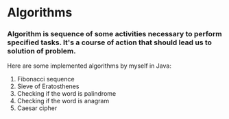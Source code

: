 # Algorithms 
### Algorithm is sequence of some activities necessary to perform specified tasks. It's a course of action that should lead us to solution of problem.
Here are some implemented algorithms by myself in Java: 
1. Fibonacci sequence 
2. Sieve of Eratosthenes 
3. Checking if the word is palindrome 
4. Checking if the word is anagram 
5. Caesar cipher 

[//]: # (# Algorithm Descriptions)

[//]: # ()
[//]: # (## Fibonacci Sequence )

[//]: # ()
[//]: # (The Fibonacci sequence is a series of numbers where each number is the sum of the two preceding ones, usually starting with 0 and 1. Mathematically, it can be expressed as:)

[//]: # (`F&#40;n&#41; = F&#40;n-1&#41; + F&#40;n-2&#41;`)

[//]: # (with initial conditions `F&#40;0&#41; = 0` and `F&#40;1&#41; = 1`. The problem can be solve [iteratively]&#40;https://github.com/1G4S/Algorithms/blob/3a090b95378aeeef547994ae763c26f8ea7a47db/src/main/java/com/app/algorithms/numberAlgorithms/NumberAlgorithms.java#L4&#41; and [recursively]&#40;https://github.com/1G4S/Algorithms/blob/3a090b95378aeeef547994ae763c26f8ea7a47db/src/main/java/com/app/algorithms/numberAlgorithms/NumberAlgorithms.java#L19&#41;.)

[//]: # ()
[//]: # (## [Sieve of Eratosthenes]&#40;https://github.com/1G4S/Algorithms/blob/b22e4631d5a886d2ad1abd91ee10be8682e25c76/src/main/java/com/app/algorithms/numberAlgorithms/NumberAlgorithms.java#L31&#41; )

[//]: # ()
[//]: # (The Sieve of Eratosthenes is an efficient algorithm for finding all prime numbers up to a specified integer. It works by iteratively marking the multiples of each prime number starting from 2, excluding the prime number itself. The unmarked numbers that remain are primes.)

[//]: # ()
[//]: # (## [Checking if the Word is a Palindrome ]&#40;https://github.com/1G4S/Algorithms/blob/3a090b95378aeeef547994ae763c26f8ea7a47db/src/main/java/com/app/algorithms/stringAlgorithms/StringAlgorithms.java#L17&#41;)

[//]: # ()
[//]: # (A palindrome is a word, phrase, number, or other sequences of characters that reads the same forward and backward &#40;ignoring spaces, punctuation, and capitalization&#41;. The check involves comparing characters from the beginning and the end of the string, moving towards the center.)

[//]: # ()
[//]: # (## [Checking if the Word is an Anagram ]&#40;https://github.com/1G4S/Algorithms/blob/9f2791656e76176dce66da56f4991221304fa4c8/src/main/java/com/app/algorithms/stringAlgorithms/StringAlgorithms.java#L6&#41;)

[//]: # ()
[//]: # (An anagram is a word or phrase formed by rearranging the letters of a different word or phrase, typically using all the original letters exactly once. The algorithm checks if two strings are anagrams by comparing sorted characters of both strings or by counting the occurrences of each character in both strings and then comparing these counts.)

[//]: # ()
[//]: # (## Caesar Cipher )

[//]: # ()
[//]: # (The Caesar cipher is a type of substitution cipher in which each letter in the plaintext is shifted a certain number of places down or up the alphabet. For example, with a shift of 1, 'A' would be replaced by 'B', 'B' would become 'C', etc. )

[//]: # (You can do [encryption]&#40;https://github.com/1G4S/Algorithms/blob/c15cf62702fe06639bd716db23510178adecdf9d/src/main/java/com/app/cipher/Ciphers.java#L5&#41; and [decryption]&#40;https://github.com/1G4S/Algorithms/blob/c15cf62702fe06639bd716db23510178adecdf9d/src/main/java/com/app/cipher/Ciphers.java#L25&#41; with this cipher.)